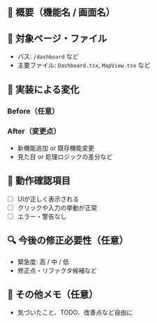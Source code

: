 ## 🔧 概要（機能名 / 画面名）
<!-- 実装内容を簡潔に。1つのPRにつき1機能が理想 -->

## 📄 対象ページ・ファイル
- パス: `/dashboard` など
- 主要ファイル: `Dashboard.tsx`, `MapView.tsx` など

## 🧾 実装による変化

### Before（任意）
<!-- 変更前の状態・問題点 -->

### After（変更点）
- 新機能追加 or 既存機能変更
- 見た目 or 処理ロジックの差分など

## 🧪 動作確認項目
- [ ] UIが正しく表示される
- [ ] クリックや入力の挙動が正常
- [ ] エラー・警告なし

## 🔍 今後の修正必要性（任意）
- 緊急度: 高 / 中 / 低  
- 修正点・リファクタ候補など

## 📝 その他メモ（任意）
- 気づいたこと、TODO、改善点など自由に
